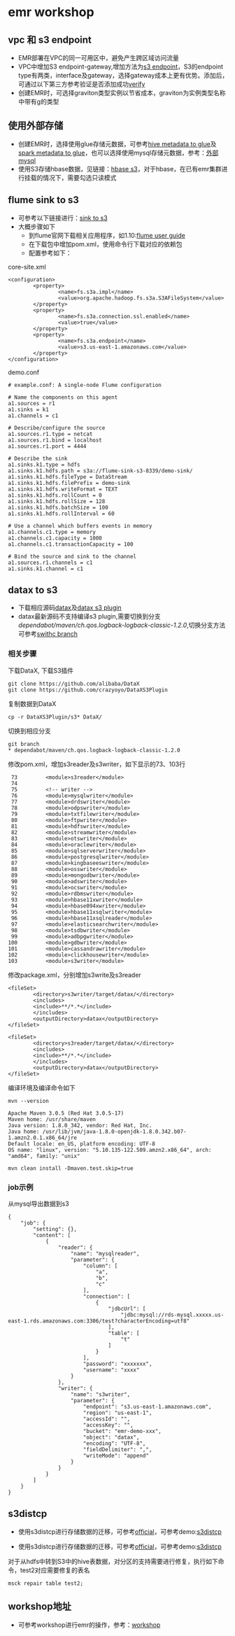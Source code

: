 # emr workshop

## vpc 和 s3 endpoint

- EMR部署在VPC的同一可用区中，避免产生跨区域访问流量
- VPC中增加S3 endpoint-gateway,增加方法为[s3 endpoint](https://docs.aws.amazon.com/zh_cn/vpc/latest/privatelink/vpc-endpoints-s3.html)，S3的endpoint type有两类，interface及gateway，选择gateway成本上更有优势。添加后，可通过以下第三方参考验证是否添加成功[verify](https://serverfault.com/questions/822979/how-to-verify-a-aws-vpc-s3-endpoint-works)
- 创建EMR时，可选择graviton类型实例以节省成本，graviton为实例类型名称中带有g的类型

## 使用外部存储

- 创建EMR时，选择使用glue存储元数据，可参考[hive metadata to glue](https://docs.aws.amazon.com/zh_cn/emr/latest/ReleaseGuide/emr-hive-metastore-glue.html)及[spark metadata to glue](https://docs.aws.amazon.com/zh_cn/emr/latest/ReleaseGuide/emr-spark-glue.html)，也可以选择使用mysql存储元数据，参考：[外部mysql](https://docs.aws.amazon.com/zh_cn/emr/latest/ReleaseGuide/emr-hive-metastore-external.html)
- 使用S3存储hbase数据，见链接：[hbase s3](https://docs.amazonaws.cn/emr/latest/ReleaseGuide/emr-hbase-s3.html)，对于hbase，在已有emr集群进行挂载的情况下，需要勾选只读模式

## flume sink to s3

- 可参考以下链接进行：[sink to s3](https://medium.com/inspiredbrilliance/upload-files-to-aws-s3-using-apache-flume-c3464f6a2092)
- 大概步骤如下
  - 到flume官网下载相关应用程序，如1.10:[flume user guide](https://flume.apache.org/releases/content/1.10.0/FlumeUserGuide.html)
  - 在下载包中增加pom.xml，使用命令行下载对应的依赖包
  - 配置参考如下：
  
core-site.xml

```linux
<configuration>
        <property>
                <name>fs.s3a.impl</name>
                <value>org.apache.hadoop.fs.s3a.S3AFileSystem</value>
        </property>
        <property>
                <name>fs.s3a.connection.ssl.enabled</name>
                <value>true</value>
        </property>
        <property>
                <name>fs.s3a.endpoint</name>
                <value>s3.us-east-1.amazonaws.com</value>
        </property>
</configuration>
```

demo.conf

```linux
# example.conf: A single-node Flume configuration

# Name the components on this agent
a1.sources = r1
a1.sinks = k1
a1.channels = c1

# Describe/configure the source
a1.sources.r1.type = netcat
a1.sources.r1.bind = localhost
a1.sources.r1.port = 4444

# Describe the sink
a1.sinks.k1.type = hdfs
a1.sinks.k1.hdfs.path = s3a://flume-sink-s3-8339/demo-sink/
a1.sinks.k1.hdfs.fileType = DataStream
a1.sinks.k1.hdfs.filePrefix = demo-sink
a1.sinks.k1.hdfs.writeFormat = TEXT
a1.sinks.k1.hdfs.rollCount = 0
a1.sinks.k1.hdfs.rollSize = 128
a1.sinks.k1.hdfs.batchSize = 100
a1.sinks.k1.hdfs.rollInterval = 60

# Use a channel which buffers events in memory
a1.channels.c1.type = memory
a1.channels.c1.capacity = 1000
a1.channels.c1.transactionCapacity = 100

# Bind the source and sink to the channel
a1.sources.r1.channels = c1
a1.sinks.k1.channel = c1
```

## datax to s3

- 下载相应源码[datax](https://github.com/alibaba/DataX)及[datax s3 plugin](https://github.com/crazyoyo/datax-s3-plugin)
- datax最新源码不支持编译s3 plugin,需要切换到分支*dependabot/maven/ch.qos.logback-logback-classic-1.2.0*,切换分支方法可参考[swithc branch](https://devconnected.com/how-to-switch-branch-on-git/)

### 相关步骤

下载DataX, 下载S3插件

```linux
git clone https://github.com/alibaba/DataX
git clone https://github.com/crazyoyo/DataXS3Plugin
```

复制数据到DataX

```linux
cp -r DataXS3Plugin/s3* DataX/
```

切换到相应分支

```linux
git branch
* dependabot/maven/ch.qos.logback-logback-classic-1.2.0
```

修改pom.xml，增加s3reader及s3writer，如下显示的73、103行

```linux
 73         <module>s3reader</module>
 74
 75         <!-- writer -->
 76         <module>mysqlwriter</module>
 77         <module>drdswriter</module>
 78         <module>odpswriter</module>
 79         <module>txtfilewriter</module>
 80         <module>ftpwriter</module>
 81         <module>hdfswriter</module>
 82         <module>streamwriter</module>
 83         <module>otswriter</module>
 84         <module>oraclewriter</module>
 85         <module>sqlserverwriter</module>
 86         <module>postgresqlwriter</module>
 87         <module>kingbaseeswriter</module>
 88         <module>osswriter</module>
 89         <module>mongodbwriter</module>
 90         <module>adswriter</module>
 91         <module>ocswriter</module>
 92         <module>rdbmswriter</module>
 93         <module>hbase11xwriter</module>
 94         <module>hbase094xwriter</module>
 95         <module>hbase11xsqlwriter</module>
 96         <module>hbase11xsqlreader</module>
 97         <module>elasticsearchwriter</module>
 98         <module>tsdbwriter</module>
 99         <module>adbpgwriter</module>
100         <module>gdbwriter</module>
101         <module>cassandrawriter</module>
102         <module>clickhousewriter</module>
103         <module>s3writer</module>
```

修改package.xml，分别增加s3write及s3reader

```linux
<fileSet>
        <directory>s3writer/target/datax/</directory>
        <includes>
        <include>**/*.*</include>
        </includes>
        <outputDirectory>datax</outputDirectory>
</fileSet>

<fileSet>
        <directory>s3reader/target/datax/</directory>
        <includes>
        <include>**/*.*</include>
        </includes>
        <outputDirectory>datax</outputDirectory>
</fileSet>
```

编译环境及编译命令如下

```linux
mvn --version

Apache Maven 3.0.5 (Red Hat 3.0.5-17)
Maven home: /usr/share/maven
Java version: 1.8.0_342, vendor: Red Hat, Inc.
Java home: /usr/lib/jvm/java-1.8.0-openjdk-1.8.0.342.b07-1.amzn2.0.1.x86_64/jre
Default locale: en_US, platform encoding: UTF-8
OS name: "linux", version: "5.10.135-122.509.amzn2.x86_64", arch: "amd64", family: "unix"

mvn clean install -Dmaven.test.skip=true
```

### job示例

从mysql导出数据到s3

```linux
{
    "job": {
        "setting": {},
        "content": [
            {
                "reader": {
                    "name": "mysqlreader",
                    "parameter": {
                        "column": [
                            "a",
                            "b",
                            "c"
                        ],
                        "connection": [
                            {
                                "jdbcUrl": [
                                    "jdbc:mysql://rds-mysql.xxxxx.us-east-1.rds.amazonaws.com:3306/test?characterEncoding=utf8"
                                ],
                                "table": [
                                    "t"
                                ]
                            }
                        ],
                        "password": "xxxxxxx",
                        "username": "xxxx"
                    }
                },
                "writer": {
                    "name": "s3writer",
                    "parameter": {
                        "endpoint": "s3.us-east-1.amazonaws.com",
                        "region": "us-east-1",
                        "accessId": "",
                        "accessKey": "",
                        "bucket": "emr-demo-xxx",
                        "object": "datax",
                        "encoding": "UTF-8",
                        "fieldDelimiter": ",",
                        "writeMode": "append"
                    }
                }
            }
        ]
    }
}
```

## s3distcp

- 使用s3distcp进行存储数据的迁移，可参考[official](https://docs.aws.amazon.com/zh_cn/emr/latest/ReleaseGuide/UsingEMR_s3distcp.html)，可参考demo:[s3distcp](https://aws.amazon.com/cn/blogs/china/seven-tips-for-using-s3distcp-on-amazon-emr-to-move-data-efficiently-between-hdfs-and-amazon-s3/)

- 使用s3distcp进行存储数据的迁移，可参考[official](https://docs.aws.amazon.com/zh_cn/emr/latest/ReleaseGuide/UsingEMR_s3distcp.html)，可参考demo:[s3distcp](https://aws.amazon.com/cn/blogs/china/seven-tips-for-using-s3distcp-on-amazon-emr-to-move-data-efficiently-between-hdfs-and-amazon-s3/)

对于从hdfs中转到S3中的hive表数据，对分区的支持需要进行修复，执行如下命令，test2对应需要修复的表名

```linux
msck repair table test2;
```

## workshop地址

- 可参考workshop进行emr的操作，参考：[workshop](https://emr-etl.workshop.aws/hive_workshop/01-hive-cli.html)
